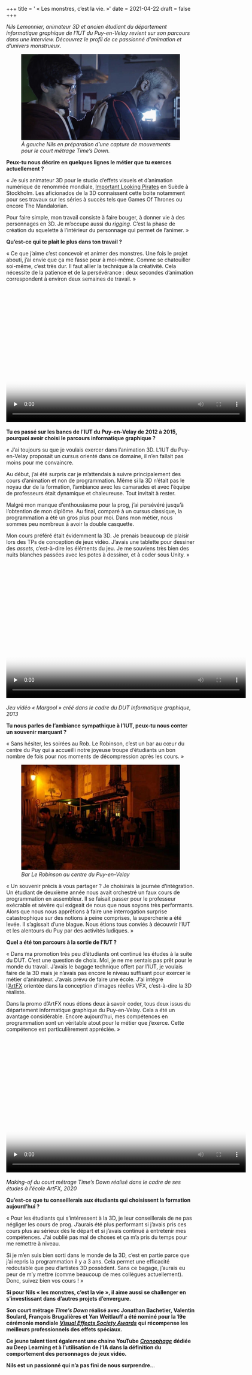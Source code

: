 +++
title = ' « Les monstres, c’est la vie. »'
date = 2021-04-22
draft = false
+++

  

_Nils Lemonnier, animateur 3D et ancien étudiant du département informatique graphique de l’IUT du Puy-en-Velay revient sur son parcours dans une interview. Découvrez le profil de ce passionné d’animation et d’univers monstrueux._


<figure>
  <picture>
    <!-- AVIF -->
    <source type="image/avif" srcset="img/Nils-Lemonnier-768x415%20(1).avif">
    <!-- WebP -->
    <source type="image/webp" srcset="img/Nils-Lemonnier-768x415.webp">
    <!-- JPEG de repli pour les navigateurs qui ne supportent ni AVIF ni WebP -->
    <img src="img/Nils-Lemonnier-768x415%20(1).jpg" loading="lazy">
  </picture>
  <figcaption><em>À gauche Nils en préparation d’une capture de mouvements pour le court métrage Time’s Down.
</em></figcaption>
</figure> 

**Peux-tu nous décrire en quelques lignes le métier que tu exerces actuellement ?**

« Je suis animateur 3D pour le studio d’effets visuels et d’animation numérique de renommée mondiale, [Important Looking Pirates](https://ilpvfx.com/) en Suède à Stockholm. Les aficionados de la 3D connaissent cette boite notamment pour ses travaux sur les séries à succès tels que Games Of Thrones ou encore The Mandalorian.

Pour faire simple, mon travail consiste à faire bouger, à donner vie à des personnages en 3D. Je m’occupe aussi du _rigging_. C’est la phase de création du squelette à l’intérieur du personnage qui permet de l’animer. »

**Qu’est-ce qui te plait le plus dans ton travail ?**

« Ce que j’aime c’est concevoir et animer des monstres. Une fois le projet abouti, j’ai envie que ça me fasse peur à moi-même. Comme se chatouiller soi-même, c’est très dur. Il faut allier la technique à la créativité. Cela nécessite de la patience et de la persévérance : deux secondes d’animation correspondent à environ deux semaines de travail. »

<video width="640" height="360" controls preload="none" poster="video/poster.jpg">
  <source src="video/Demoreel.mp4" type="video/mp4">
  Votre navigateur ne prend pas en charge les vidéos HTML5.
</video>



**Tu es passé sur les bancs de l’IUT du Puy-en-Velay de 2012 à 2015, pourquoi avoir choisi le parcours informatique graphique ?**

« J’ai toujours su que je voulais exercer dans l’animation 3D. L’IUT du Puy-en-Velay proposait un cursus orienté dans ce domaine, il n’en fallait pas moins pour me convaincre.

Au début, j’ai été surpris car je m’attendais à suivre principalement des cours d’animation et non de programmation. Même si la 3D n’était pas le noyau dur de la formation, l’ambiance avec les camarades et avec l’équipe de professeurs était dynamique et chaleureuse. Tout invitait à rester.

Malgré mon manque d’enthousiasme pour la prog, j’ai persévéré jusqu’à l’obtention de mon diplôme. Au final, comparé à un cursus classique, la programmation a été un gros plus pour moi. Dans mon métier, nous sommes peu nombreux à avoir la double casquette.

Mon cours préféré était évidemment la 3D. Je prenais beaucoup de plaisir lors des TPs de conception de jeux vidéo. J’avais une tablette pour dessiner des _assets_, c’est-à-dire les éléments du jeu. Je me souviens très bien des nuits blanches passées avec les potes à dessiner, et à coder sous Unity. »

  

<video width="640" height="360" controls preload="none" poster="video/mqdefault.jpg">
  <source src="video/Margool.mp4" type="video/mp4">
  Votre navigateur ne prend pas en charge les vidéos HTML5.
</video>

_Jeu vidéo « Margool » créé dans le cadre du DUT Informatique graphique, 2013_

**Tu nous parles de l’ambiance sympathique à l’IUT, peux-tu nous conter un souvenir marquant ?**

« Sans hésiter, les soirées au Rob. Le Robinson, c’est un bar au cœur du centre du Puy qui a accueilli notre joyeuse troupe d’étudiants un bon nombre de fois pour nos moments de décompression après les cours. »


<figure>
  <picture>
    <!-- AVIF -->
    <source type="image/avif" srcset="img/bar-le-robinson.avif">
    <!-- WebP -->
    <source type="image/webp" srcset="img/bar-le-robinson.webp">
    <!-- JPEG de repli pour les navigateurs qui ne supportent ni AVIF ni WebP -->
    <img src="img/bar-le-robinson%20(1).jpg" loading="lazy">
  </picture>
  <figcaption><em>Bar Le Robinson au centre du Puy-en-Velay
</em></figcaption>
</figure> 

« Un souvenir précis à vous partager ? Je choisirais la journée d’intégration. Un étudiant de deuxième année nous avait orchestré un faux cours de programmation en assembleur. Il se faisait passer pour le professeur exécrable et sévère qui exigeait de nous que nous soyons très performants. Alors que nous nous apprêtions à faire une interrogation surprise catastrophique sur des notions à peine comprises, la supercherie a été levée. Il s’agissait d’une blague. Nous étions tous conviés à découvrir l’IUT et les alentours du Puy par des activités ludiques. »

**Quel a été ton parcours à la sortie de l’IUT ?**

« Dans ma promotion très peu d’étudiants ont continué les études à la suite du DUT. C’est une question de choix. Moi, je ne me sentais pas prêt pour le monde du travail. J’avais le bagage technique offert par l’IUT, je voulais faire de la 3D mais je n’avais pas encore le niveau suffisant pour exercer le métier d’animateur. J’avais prévu de faire une école. J’ai intégré l’[ArtFX](https://artfx.school/) orientée dans la conception d’images réelles VFX, c’est-à-dire la 3D réaliste.

Dans la promo d’ArtFX nous étions deux à savoir coder, tous deux issus du département informatique graphique du Puy-en-Velay. Cela a été un avantage considérable. Encore aujourd’hui, mes compétences en programmation sont un véritable atout pour le métier que j’exerce. Cette compétence est particulièrement appréciée. »

  
<video width="640" height="360" controls preload="none" poster="video/mqdefault2.jpg">
  <source src="video/__ ARTFX OFFICIAL __ TIME'S DOWN MAKING-OF.mp4" type="video/mp4">
  Votre navigateur ne prend pas en charge les vidéos HTML5.
</video>

_Making-of du court métrage Time’s Down réalisé dans le cadre de ses études à l’école ArtFX, 2020_

**Qu’est-ce que tu conseillerais aux étudiants qui choisissent la formation aujourd’hui ?**

« Pour les étudiants qui s’intéressent à la 3D, je leur conseillerais de ne pas négliger les cours de prog. J’aurais été plus performant si j’avais pris ces cours plus au sérieux dès le départ et si j’avais continué à entretenir mes compétences. J’ai oublié pas mal de choses et ça m’a pris du temps pour me remettre à niveau.

Si je m’en suis bien sorti dans le monde de la 3D, c’est en partie parce que j’ai repris la programmation il y a 3 ans. Cela permet une efficacité redoutable que peu d’artistes 3D possèdent. Sans ce bagage, j’aurais eu peur de m’y mettre (comme beaucoup de mes collègues actuellement). Donc, suivez bien vos cours ! »

**Si pour Nils « les monstres, c’est la vie », il aime aussi se challenger en s’investissant dans** **d’autres projets d’envergure.**

**Son court métrage _Time’s Down_ réalisé avec Jonathan Bachetier, Valentin Soulard, François Brugalières et Yan Weitlauff a été nominé pour la 19e cérémonie mondiale** [**_Visual Effects Society Awards_**](https://www.visualeffectssociety.com/) **qui récompense les meilleurs professionnels des effets spéciaux.**

**Ce jeune talent tient également une chaine YouTube** [**_Cronophage_**](https://www.youtube.com/channel/UC3QSht4vmwaIyn0ZDHlJ-bg) **dédiée au Deep Learning et à l’utilisation de l’IA dans la définition du comportement des personnages de jeux vidéo.**

**Nils est un passionné qui n’a pas fini de nous surprendre.**..